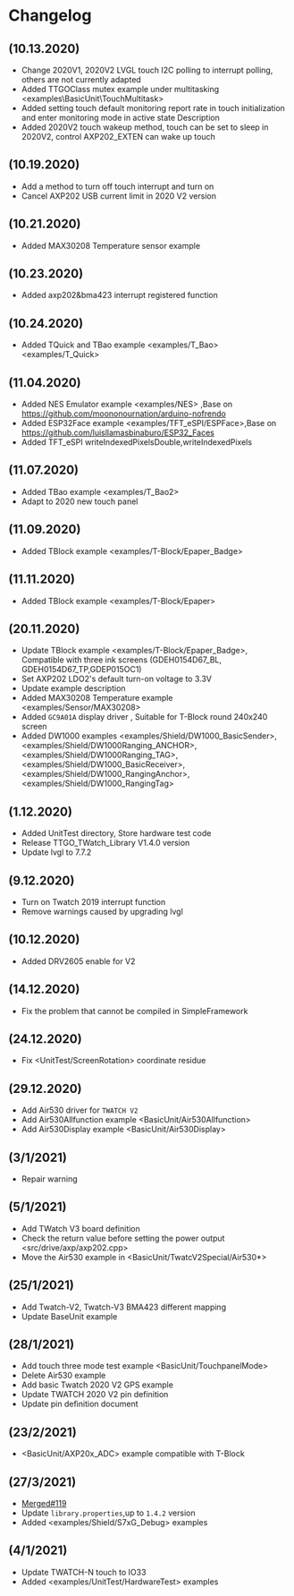 # Changelog

## (10.13.2020)
- Change 2020V1, 2020V2 LVGL touch I2C polling to interrupt polling, others are not currently adapted
- Added TTGOClass mutex example under multitasking <examples\BasicUnit\TouchMultitask>
- Added setting touch default monitoring report rate in touch initialization and enter monitoring mode in active state Description
- Added 2020V2 touch wakeup method, touch can be set to sleep in 2020V2, control AXP202_EXTEN can wake up touch

## (10.19.2020)
- Add a method to turn off touch interrupt and turn on
- Cancel AXP202 USB current limit in 2020 V2 version

## (10.21.2020)
- Added MAX30208 Temperature sensor example

## (10.23.2020)
- Added axp202&bma423 interrupt registered function

## (10.24.2020)
- Added TQuick and TBao example <examples/T_Bao> <examples/T_Quick>

## (11.04.2020)
- Added NES Emulator example <examples/NES> ,Base on https://github.com/moononournation/arduino-nofrendo
- Added ESP32Face example <examples/TFT_eSPI/ESPFace>,Base on https://github.com/luisllamasbinaburo/ESP32_Faces
- Added TFT_eSPI writeIndexedPixelsDouble,writeIndexedPixels

## (11.07.2020)
- Added TBao example <examples/T_Bao2>
- Adapt to 2020 new touch panel

## (11.09.2020)
- Added TBlock example <examples/T-Block/Epaper_Badge>

## (11.11.2020)
- Added TBlock example <examples/T-Block/Epaper>

## (20.11.2020)
- Update TBlock example <examples/T-Block/Epaper_Badge>, Compatible with three ink screens (GDEH0154D67_BL, GDEH0154D67_TP,GDEP015OC1)
- Set AXP202 LDO2's default turn-on voltage to 3.3V
- Update example description
- Added MAX30208 Temperature example <examples/Sensor/MAX30208>
- Added `GC9A01A` display driver , Suitable for T-Block round 240x240 screen
- Added DW1000 examples <examples/Shield/DW1000_BasicSender>,<examples/Shield/DW1000Ranging_ANCHOR>,<examples/Shield/DW1000Ranging_TAG>,<examples/Shield/DW1000_BasicReceiver>,<examples/Shield/DW1000_RangingAnchor>,<examples/Shield/DW1000_RangingTag> 

## (1.12.2020)
- Added UnitTest directory, Store hardware test code
- Release TTGO_TWatch_Library V1.4.0 version
- Update lvgl to 7.7.2

## (9.12.2020)
- Turn on Twatch 2019 interrupt function
- Remove warnings caused by upgrading lvgl

## (10.12.2020)
- Added DRV2605 enable for V2

## (14.12.2020)
- Fix the problem that cannot be compiled in SimpleFramework

## (24.12.2020)
- Fix <UnitTest/ScreenRotation> coordinate residue

## (29.12.2020)
- Add Air530 driver for `TWATCH V2`
- Add Air530Allfunction example <BasicUnit/Air530Allfunction>
- Add Air530Display example <BasicUnit/Air530Display>

## (3/1/2021)
- Repair warning

## (5/1/2021)
- Add TWatch V3 board definition
- Check the return value before setting the power output <src/drive/axp/axp202.cpp>
- Move the Air530 example in <BasicUnit/TwatcV2Special/Air530*>

## (25/1/2021)
- Add Twatch-V2, Twatch-V3 BMA423 different mapping
- Update BaseUnit example


## (28/1/2021)
- Add touch three mode test example <BasicUnit/TouchpanelMode>
- Delete Air530 example 
- Add basic Twatch 2020 V2 GPS example 
- Update TWATCH 2020 V2 pin definition 
- Update pin definition document 

## (23/2/2021)
- <BasicUnit/AXP20x_ADC> example compatible with T-Block 

## (27/3/2021)
- [Merged#119](https://github.com/Xinyuan-LilyGO/TTGO_TWatch_Library/pull/119)
- Update `library.properties`,up to `1.4.2` version
- Added <examples/Shield/S7xG_Debug> examples

## (4/1/2021)
- Update TWATCH-N touch to IO33 
- Added <examples/UnitTest/HardwareTest> examples